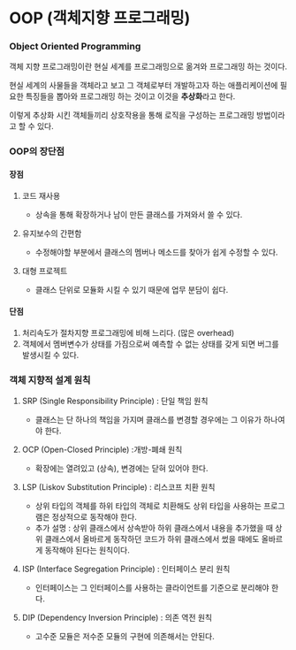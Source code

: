 # OOP (객체지향 프로그래밍)

### Object Oriented Programming

객체 지향 프로그래밍이란 현실 세계를 프로그래밍으로 옮겨와 프로그래밍 하는 것이다.

현실 세계의 사물들을 객체라고 보고 그 객체로부터 개발하고자 하는 애플리케이션에 필요한 특징들을 뽑아와 프로그래밍 하는 것이고 이것을 **추상화**라고 한다. 

이렇게 추상화 시킨 객체들끼리 상호작용을 통해 로직을 구성하는 프로그래밍 방법이라고 할 수 있다.



### OOP의 장단점

#### 장점

1. 코드 재사용

   - 상속을 통해 확장하거나 남이 만든 클래스를 가져와서 쓸 수 있다.

2. 유지보수의 간편함

   - 수정해야할 부분에서 클래스의 멤버나 메소드를 찾아가 쉽게 수정할 수 있다.

3. 대형 프로젝트 

   - 클래스 단위로 모듈화 시킬 수 있기 때문에 업무 분담이 쉽다. 

   

#### 단점

1. 처리속도가 절차지향 프로그래밍에 비해 느리다. (많은 overhead)
2. 객체에서 멤버변수가 상태를 가짐으로써 예측할 수 없는 상태를 갖게 되면 버그를 발생시킬 수 있다.



### 객체 지향적 설계 원칙

1. SRP (Single Responsibility Principle) : 단일 책임 원칙
   - 클래스는 단 하나의 책임을 가지며 클래스를 변경할 경우에는 그 이유가 하나여야 한다.
2. OCP (Open-Closed Principle) :개방-폐쇄 원칙
   - 확장에는 열려있고 (상속), 변경에는 닫혀 있어야 한다.
      

3. LSP (Liskov Substitution Principle) : 리스코프 치환 원칙
   -  상위 타입의 객체를 하위 타입의 객체로 치환해도 상위 타입을 사용하는 프로그램은 정상적으로 동작해야 한다. 
   - 추가 설명 : 상위 클래스에서 상속받아 하위 클래스에서 내용을 추가했을 때 상위 클래스에서 올바르게 동작하던 코드가 하위 클래스에서 썼을 때에도 올바르게 동작해야 된다는 원칙이다.
4. ISP (Interface Segregation Principle) : 인터페이스 분리 원칙
   - 인터페이스는 그 인터페이스를 사용하는 클라이언트를 기준으로 분리해야 한다. 
5. DIP (Dependency Inversion Principle) : 의존 역전 원칙
   - 고수준 모듈은 저수준 모듈의 구현에 의존해서는 안된다.